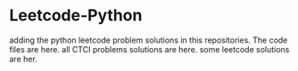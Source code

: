 # Leetcode-Python
adding the python leetcode problem solutions in this repositories. 
The code files are here.
all CTCI problems solutions are here.
some leetcode solutions are her.


























































































































































































































































































































































































































































































































